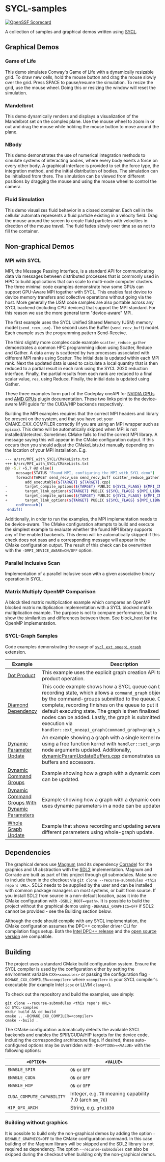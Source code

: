 # SYCL-samples

[![OpenSSF Scorecard](https://api.scorecard.dev/projects/github.com/codeplaysoftware/SYCL-samples/badge)](https://scorecard.dev/viewer/?uri=github.com/codeplaysoftware/SYCL-samples)

A collection of samples and graphical demos written using
[SYCL](https://www.khronos.org/sycl/).

## Graphical Demos
### Game of Life
This demo simulates Conway's Game of Life with a dynamically resizable grid.
To draw new cells, hold the mouse button and drag the mouse slowly over the
grid. Press SPACE to pause/resume the simulation. To resize the grid, use the
mouse wheel. Doing this or resizing the window will reset the simulation.

### Mandelbrot
This demo dynamically renders and displays a visualization of the Mandelbrot
set on the complex plane. Use the mouse wheel to zoom in or out and drag the
mouse while holding the mouse button to move around the plane.

### NBody
This demo demonstrates the use of numerical integration methods to simulate
systems of interacting bodies, where every body exerts a force on every other
body. A graphical interface is provided to set the force type, the integration
method, and the initial distribution of bodies. The simulation can be
initialized from there. The simulation can be viewed from different positions
by dragging the mouse and using the mouse wheel to control the camera.

### Fluid Simulation
This demo visualizes fluid behavior in a closed container. Each cell in the
cellular automata represents a fluid particle existing in a velocity field.
Drag the mouse around the screen to create fluid particles with velocities in
direction of the mouse travel. The fluid fades slowly over time so as not to fill
the container.

## Non-graphical Demos
### MPI with SYCL
MPI, the Message Passing Interface, is a standard API for communicating data
via messages between distributed processes that is commonly used in HPC to
build applications that can scale to multi-node computer clusters.
The three minimal code examples demonstrate how some GPUs can support
GPU-Aware MPI together with SYCL. This enables fast device to device memory
transfers and collective operations without going via the host.
More generally the USM code samples are also portable across any SYCL backend
(including CPU devices) that support the MPI standard. For this reason we
use the more general term "device-aware" MPI.

The first example uses the SYCL Unified Shared Memory (USM) memory model 
(`send_recv_usm`). The second uses the Buffer (`send_recv_buff`) model. Each
example uses the programming pattern Send-Receive.

The third slightly more complex code example `scatter_reduce_gather` demonstrates
a common HPC programming idiom using Scatter, Reduce and Gather. A data array is 
scattered by two processes associated with different MPI ranks using Scatter. The 
initial data is updated within each MPI rank. Next the updated data is used to 
calculate a local quantity that is then reduced to a partial result in each rank 
using the SYCL 2020 reduction interface. Finally, the partial results from each 
rank are reduced to a final scalar value, `res`, using Reduce. Finally, the 
initial data is updated using Gather.

These three examples form part of the Codeplay oneAPI for [NVIDIA GPUs](https://developer.codeplay.com/products/oneapi/nvidia/latest/guides/MPI-guide)
and [AMD GPUs](https://developer.codeplay.com/products/oneapi/amd/latest/guides/MPI-guide)
plugin documentation.
These two links point to the device-aware MPI guide for the CUDA/HIP backends
respectively.

Building the MPI examples requires that the correct
MPI headers and library be present on the system, and that you have set your
CMAKE_CXX_COMPILER correctly (If you are using an MPI wrapper such as `mpicxx`).
This demo will be automatically skipped when MPI is not installed/detected.
Sometimes CMake fails to find the correct MPI library. A message saying this
will appear in the CMake configuration output. If this occurs then you
should adjust the CMakeLists.txt manually depending on the location of your
MPI installation. E.g.

```bash
--- a/src/MPI_with_SYCL/CMakeLists.txt
+++ b/src/MPI_with_SYCL/CMakeLists.txt
@@ -5,7 +5,7 @@ else()
     message(STATUS "Found MPI, configuring the MPI_with_SYCL demo")
     foreach(TARGET send_recv_usm send_recv_buff scatter_reduce_gather)
         add_executable(${TARGET} ${TARGET}.cpp)
-        target_compile_options(${TARGET} PUBLIC ${SYCL_FLAGS} ${MPI_INCLUDE_DIRS})
-        target_link_options(${TARGET} PUBLIC ${SYCL_FLAGS} ${MPI_LIBRARIES})
+        target_compile_options(${TARGET} PUBLIC ${SYCL_FLAGS} ${MPI_INCLUDE_DIRS} -I/opt/cray/pe/mpich/8.1.25/ofi/cray/10.0/include/)
+        target_link_options(${TARGET} PUBLIC ${SYCL_FLAGS} ${MPI_LIBRARIES} -L/opt/cray/pe/mpich/8.1.25/ofi/cray/10.0/lib)
     endforeach()
 endif()
```

Additionally, in order to run the examples, the MPI implementation needs
to be device-aware. The CMake configuration attempts to build and execute the
simplest example to evaluate whether the found MPI library supports any of the
enabled backends. This demo will be automatically skipped if this check does not
pass and a corresponding message will appear in the CMake configuration output.
The result of this check can be overwritten with the `-DMPI_DEVICE_AWARE=ON/OFF`
option.

### Parallel Inclusive Scan
Implementation of a parallel inclusive scan with a given associative binary 
operation in SYCL.

### Matrix Multiply OpenMP Comparison
A block tiled matrix multiplication example which compares an OpenMP blocked 
matrix multiplication implementation with a SYCL blocked matrix multiplication 
example. The purpose is not to compare performance, but to show the 
similarities and differences between them. See block_host for the OpenMP 
implementation.

### SYCL-Graph Samples

Code examples demonstrating the usage of [`sycl_ext_oneapi_graph`](https://github.com/intel/llvm/blob/sycl/sycl/doc/extensions/experimental/sycl_ext_oneapi_graph.asciidoc) extension.

| **Example**  | **Description**  |
| --------------- | --------------- |
| [Dot Product](src/SYCL-Graph/dotProduct.cpp) | This example uses the explicit graph creation API to perform a dot product operation. |
| [Diamond Dependency](src/SYCL-Graph/diamondDependency.cpp) | This code example shows how a SYCL queue can be put into a recording state, which allows a `command_graph` object to be populated by the command-groups submitted to the queue. Once the graph is complete, recording finishes on the queue to put it back into the default executing state. The graph is then finalized so that no more nodes can be added. Lastly, the graph is submitted in its entirety for execution via `handler::ext_oneapi_graph(command_graph<graph_state::executable>)`. |
| [Dynamic Parameter Update](src/SYCL-Graph/dynamicParamUpdateUSM.cpp) | An example showing a graph with a single kernel node that is created using a free function kernel with `handler::set_args()` and having its node arguments updated. Additionally, [dynamicParamUpdateBuffers.cpp](src/SYCL-Graph/dynamicParamUpdateBuffers.cpp) demonstrates using this feature with buffers and accessors. |
| [Dynamic Command Groups](src/SYCL-Graph/dynamicCG.cpp) | Example showing how a graph with a dynamic command group node can be updated.|
| [Dynamic Command Groups With Dynamic Parameters](src/SYCL-Graph/dynamicCG_with_Params.cpp) | Example showing how a graph with a dynamic command group that uses dynamic parameters in a node can be updated.|
| [Whole Graph Update](src/SYCL-Graph/whole_graph_update.cpp) | Example that shows recording and updating several nodes with different parameters using whole-graph update.|


## Dependencies
The graphical demos use
[Magnum](https://doc.magnum.graphics/magnum/getting-started.html#getting-started-setup-install)
(and its dependency
[Corrade](https://doc.magnum.graphics/corrade/building-corrade.html#building-corrade-packages))
for the graphics and UI abstraction with the
[SDL2](https://wiki.libsdl.org/SDL2/Installation) implementation. Magnum and
Corrade are built as part of this project through git submodules. Make sure to
include them in the checkout via
`git clone --recurse-submodules <this repo's URL>`. SDL2 needs to be supplied by
the user and can be installed with common package managers on most systems, or
built from source. If you install SDL2 from source in a non-default location,
pass it into the CMake configuration with `-DSDL2_ROOT=<path>`. It is possible
to build the project without the graphical demos using `-DENABLE_GRAPHICS=OFF`
if SDL2 cannot be provided - see the Building section below.

Although the code should compile with any SYCL implementation, the CMake
configuration assumes the DPC++ compiler driver CLI for compilation flags setup.
Both the
[Intel DPC++ release](https://www.intel.com/content/www/us/en/developer/tools/oneapi/dpc-compiler.html)
and the [open source version](https://github.com/intel/llvm) are compatible.

## Building
The project uses a standard CMake build configuration system. Ensure the SYCL 
compiler is used by the configuration either by setting the
environment variable `CXX=<compiler>` or passing the configuration flag
`-DCMAKE_CXX_COMPILER=<compiler>` where `<compiler>` is your SYCL compiler's
executable (for example Intel `icpx` or LLVM `clang++`).

To check out the repository and build the examples, use simply:
```
git clone --recurse-submodules <this repo's URL>
cd SYCL-samples
mkdir build && cd build
cmake .. -DCMAKE_CXX_COMPILER=<compiler>
cmake --build .
```
The CMake configuration automatically detects the available SYCL backends and
enables the SPIR/CUDA/HIP targets for the device code, including the
corresponding architecture flags. If desired, these auto-configured options may
be overridden with `-D<OPTION>=<VALUE>` with the following options:

| `<OPTION>` | `<VALUE>` |
| ---------- | ---------- |
| `ENABLE_SPIR` | `ON` or `OFF` |
| `ENABLE_CUDA` | `ON` or `OFF` |
| `ENABLE_HIP` | `ON` or `OFF` |
| `CUDA_COMPUTE_CAPABILITY` | Integer, e.g. `70` meaning capability 7.0 (arch `sm_70`) |
| `HIP_GFX_ARCH` | String, e.g. `gfx1030` |

### Building without graphics
It is possible to build only the non-graphical demos by adding the option
`-DENABLE_GRAPHICS=OFF` to the CMake configuration command. In this case
building of the Magnum library will be skipped and the SDL2 library is not
required as dependency. The option `--recurse-submodules` can also be skipped
during the checkout when building only the non-graphical demos.

